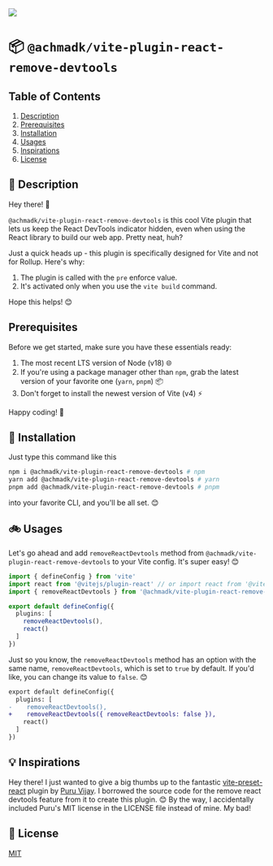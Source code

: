 <img referrerpolicy="no-referrer-when-downgrade" src="https://static.scarf.sh/a.png?x-pxid=796da9b2-0071-4bb5-bbd6-1ca2af112f05" />

# :package: `@achmadk/vite-plugin-react-remove-devtools`

## Table of Contents
1. [Description](#memo-description)
1. [Prerequisites](#prerequisites)
1. [Installation](#wrench-installation)
1. [Usages](#bike-usages)
1. [Inspirations](#💡-inspirations)
1. [License](#🪪-license)

## :memo: Description
Hey there! :clap:

`@achmadk/vite-plugin-react-remove-devtools` is this cool Vite plugin that lets us keep the React DevTools indicator hidden, even when using the React library to build our web app. Pretty neat, huh?

Just a quick heads up - this plugin is specifically designed for Vite and not for Rollup. Here's why:

1. The plugin is called with the `pre` enforce value.
2. It's activated only when you use the `vite build` command.

Hope this helps! 😊

## Prerequisites
Before we get started, make sure you have these essentials ready:

1. The most recent LTS version of Node (v18) 🌐
2. If you're using a package manager other than `npm`, grab the latest version of your favorite one (`yarn`, `pnpm`) 📦
3. Don't forget to install the newest version of Vite (v4) ⚡

Happy coding! 🚀

## :wrench: Installation
Just type this command like this

```bash
npm i @achmadk/vite-plugin-react-remove-devtools # npm
yarn add @achmadk/vite-plugin-react-remove-devtools # yarn
pnpm add @achmadk/vite-plugin-react-remove-devtools # pnpm
```

into your favorite CLI, and you'll be all set. 😊

## :bike: Usages

Let's go ahead and add `removeReactDevtools` method from `@achmadk/vite-plugin-react-remove-devtools` to your Vite config. It's super easy! 😊

```ts
import { defineConfig } from 'vite'
import react from '@vitejs/plugin-react' // or import react from '@vitejs/plugin-react-swc'
import { removeReactDevtools } from '@achmadk/vite-plugin-react-remove-devtools'

export default defineConfig({
  plugins: [
    removeReactDevtools(),
    react()
  ]
})
```

Just so you know, the `removeReactDevtools` method has an option with the same name, `removeReactDevtools`, which is set to `true` by default. If you'd like, you can change its value to `false`. 😊

```diff
export default defineConfig({
  plugins: [
-    removeReactDevtools(),
+    removeReactDevtools({ removeReactDevtools: false }),
    react()
  ]
})
```

## 💡 Inspirations
Hey there! I just wanted to give a big thumbs up to the fantastic [vite-preset-react](https://github.com/PuruVJ/vite-preset-react) plugin by [Puru Vijay](https://github.com/PuruVJ). I borrowed the source code for the remove react devtools feature from it to create this plugin. 😊 By the way, I accidentally included Puru's MIT license in the LICENSE file instead of mine. My bad!

## 🪪 License
[MIT](./LICENSE)
